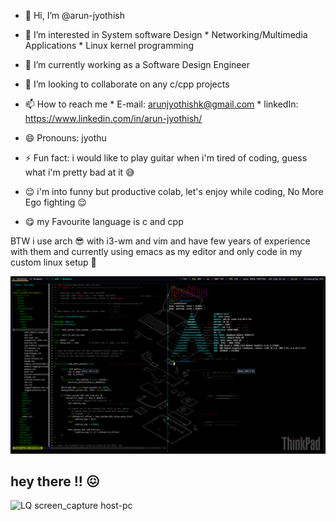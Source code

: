 - 👋 Hi, I’m @arun-jyothish
- 👀 I’m interested in System software Design
                        * Networking/Multimedia Applications
                        * Linux kernel programming
  
- 🌱 I’m currently working as a Software Design Engineer
- 💞️ I’m looking to collaborate on any c/cpp projects
- 📫 How to reach me
                        * E-mail: arunjyothishk@gmail.com
                        * linkedIn: https://www.linkedin.com/in/arun-jyothish/
- 😄 Pronouns: jyothu
- ⚡ Fun fact: i would like to play guitar when i'm tired of coding, guess what i'm pretty bad at it 	😅
- 😌 i'm into funny but productive colab, let's enjoy while coding, No More Ego fighting 😌
- 😋 my Favourite language is c and cpp

BTW i use arch 😎 with i3-wm and vim and have few years of experience with them 
and currently using emacs as my editor 
and only code in my custom linux setup 🤫

![picture of my host-pc screenshot](jeis-pc-banner.png)

## hey there !! 😖
![LQ screen_capture host-pc](LQ_screen_cap.gif)
<!---
arun-jyothish/arun-jyothish is a ✨ special ✨ repository because its `README.md` (this file) appears on your GitHub profile.
You can click the Preview link to take a look at your changes.
--->
